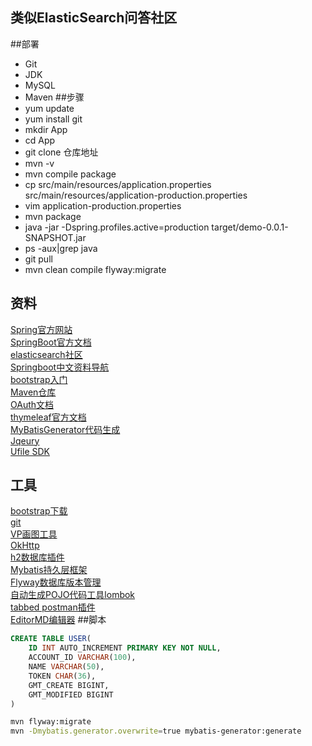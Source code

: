 ## 类似ElasticSearch问答社区

##部署
- Git
- JDK
- MySQL
- Maven
##步骤
- yum update
- yum install git
- mkdir App
- cd App
- git clone 仓库地址
- mvn -v
- mvn compile package
- cp src/main/resources/application.properties src/main/resources/application-production.properties
- vim application-production.properties
- mvn package
- java -jar -Dspring.profiles.active=production target/demo-0.0.1-SNAPSHOT.jar
- ps -aux|grep java
- git pull
- mvn clean compile flyway:migrate
## 资料
[Spring官方网站](https://spring.io/guides)  
[SpringBoot官方文档](https://docs.spring.io/spring-boot/docs/2.2.5.RELEASE/reference/html/spring-boot-features.html#boot-features-sql)  
[elasticsearch社区](https://elasticsearch.cn/)  
[Springboot中文资料导航](http://springboot.fun/)  
[bootstrap入门](https://v3.bootcss.com/getting-started/)  
[Maven仓库](https://mvnrepository.com/)  
[OAuth文档](https://developer.github.com/apps/building-oauth-apps/creating-an-oauth-app/)  
[thymeleaf官方文档](https://www.thymeleaf.org/doc/tutorials/2.1/usingthymeleaf.html#setting-attribute-values)  
[MyBatisGenerator代码生成](http://mybatis.org/generator/)  
[Jqeury](https://jquery.com/)   
[Ufile SDK](https://github.com/ucloud/ufile-sdk-java)
## 工具
[bootstrap下载](https://www.bootcss.com/)  
[git](https://git-scm.com/)  
[VP画图工具](https://www.visual-paradigm.com/cn/)  
[OkHttp](https://square.github.io/okhttp/)  
[h2数据库插件](http://h2database.com/html/main.html)  
[Mybatis持久层框架](https://mybatis.org/mybatis-3/zh/index.html)  
[Flyway数据库版本管理](https://flywaydb.org/)  
[自动生成POJO代码工具lombok](https://projectlombok.org/)  
[tabbed postman插件](https://chrome.google.com/webstore/detail/tabbed-postman-rest-clien/)   
[EditorMD编辑器](http://editor.md.ipandao.com/)
##脚本
```sql
CREATE TABLE USER(
    ID INT AUTO_INCREMENT PRIMARY KEY NOT NULL,
    ACCOUNT_ID VARCHAR(100),
    NAME VARCHAR(50),
    TOKEN CHAR(36),
    GMT_CREATE BIGINT,
    GMT_MODIFIED BIGINT
)
```
```bash
mvn flyway:migrate
mvn -Dmybatis.generator.overwrite=true mybatis-generator:generate
```